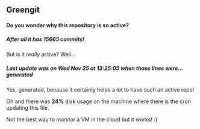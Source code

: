 ## Greengit

#### Do you wonder why this repository is so active?

##### After all it has 15665 commits!

But is it *really* active? Well...

##### Last update was on Wed Nov 25 at 13:25:05 when those lines were... generated

Yes, generated, because it certainly helps a lot to have such an active repo!

Oh and there was **24%** disk usage on the machine
where there is the cron updating this file.

Not the best way to monitor a VM in the cloud but it works! :)
